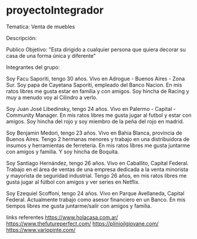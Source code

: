 # proyectoIntegrador

Tematica: Venta de muebles 

Descripción: 

Publico Objetivo: "Esta dirigido a cualquier persona que quiera decorar su casa de una forma única y diferente" 

Integrantes del grupo:

Soy Facu Saporiti, tengo 30 años. Vivo en Adrogue - Buenos Aires - Zona Sur. Soy papa de Cayetana Saporiti, empleado del Banco Nacion. En mis ratos libres me gusta estar en familia y con amigos. Soy hincha de Racing y muy a menudo voy al Cilindro a verlo.

Soy Juan José Libedinsky, tengo 24 años. Vivo en Palermo - Capital - Community Manager. En mis ratos libres me gusta jugar al futbol y estar con amigos. Soy hincha del rojo y soy miembro de la peña del rojo en madrid.

Soy Benjamin Medori, tengo 23 años. Vivo en Bahia Blanca, provincia de Buenos Aires. Tengo 2 hermanas menores y trabajo en una distribuidora de insumos y herramientas de ferreteria. En mis ratos libres me gusta juntarme con amigos y familia. Y soy hincha de Boquita.

Soy Santiago Hernández, tengo 26 años. Vivo en Caballito, Capital Federal. Trabajo en el área de ventas de una empresa dedicada a la venta minorista y mayorista de seguridad industrial. Tengo 26 años, en mis ratos libres me gusta jugar al fútbol con amigos y ver series en Netflix.

Soy Ezequiel Scoffoni, tengo 24 años. Vivo en Parque Avellaneda, Capital Federal. Actualmente trabajo como asesor financiero en un Banco. En mis tiempos libres me gusta juntarme/salir con amigos y familia.

links referentes 
 https://www.holacasa.com.ar/  https://www.thefutureperfect.com/ https://plinioilgiovane.com/ https://www.variopinte.com/
